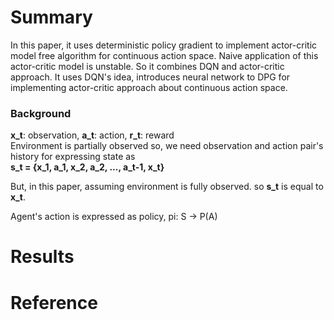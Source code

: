 # Summary
In this paper, it uses deterministic policy gradient to implement actor-critic model free algorithm for continuous action space. Naive application of this actor-critic model is unstable. So it combines DQN and actor-critic approach. It uses DQN's idea, introduces neural network to DPG for implementing actor-critic approach about continuous action space.

### Background
**x_t**: observation, **a_t**: action, **r_t**: reward  
Environment is partially observed so, we need observation and action pair's history for expressing state as    
**s_t = {x_1, a_1, x_2, a_2, ..., a_t-1, x_t}**  

But, in this paper, assuming environment is fully observed. so **s_t** is equal to **x_t**.

Agent's action is expressed as policy, pi: S -> P(A)



# Results
# Reference
